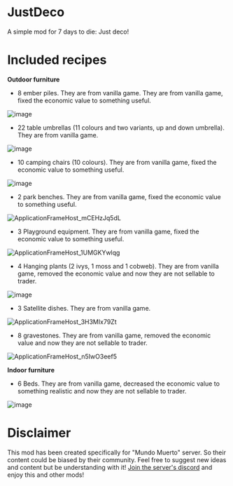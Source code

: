 # JustDeco
 A simple mod for 7 days to die: Just deco!

# Included recipes

**Outdoor furniture**

- 8 ember piles. They are from vanilla game. They are from vanilla game, fixed the economic value to something useful.
 
![image](https://github.com/user-attachments/assets/abfd144b-0e8d-4cee-b4c3-8ec97dc39381)
 
- 22 table umbrellas (11 colours and two variants, up and down umbrella). They are from vanilla game.
 
![image](https://github.com/user-attachments/assets/0104387b-c0f0-4016-bd46-3c889bc016f6)

- 10 camping chairs (10 colours). They are from vanilla game, fixed the economic value to something useful.

![image](https://github.com/user-attachments/assets/1a4f06f5-adff-4ce1-b140-b59904b3e95d)

- 2 park benches. They are from vanilla game, fixed the economic value to something useful.

![ApplicationFrameHost_mCEHzJq5dL](https://github.com/user-attachments/assets/91f14060-aa11-4694-8709-c1a576efd1e5)

- 3 Playground equipment. They are from vanilla game, fixed the economic value to something useful.

![ApplicationFrameHost_1UMGKYwlqg](https://github.com/user-attachments/assets/a0117975-3822-4b29-b574-7db46ef2c131)

- 4 Hanging plants (2 ivys, 1 moss and 1 cobweb). They are from vanilla game, removed the economic value and now they are not sellable to trader.

![image](https://github.com/user-attachments/assets/5086c8c0-f6ff-47fa-9ab8-f8b580ca6d49)

- 3 Satellite dishes. They are from vanilla game.

![ApplicationFrameHost_3H3MIx79Zt](https://github.com/user-attachments/assets/f6045acf-2764-4fac-971e-b690ad97e31a)

- 8 gravestones. They are from vanilla game, removed the economic value and now they are not sellable to trader.

![ApplicationFrameHost_n5IwO3eef5](https://github.com/user-attachments/assets/ab99ecf7-c427-418d-87cb-251c4ecbe786)

**Indoor furniture**

- 6 Beds. They are from vanilla game, decreased the economic value to something realistic and now they are not sellable to trader.

![image](https://github.com/user-attachments/assets/93566bfe-1905-4340-a474-a1acd34f4035)

  
# Disclaimer

This mod has been created specifically for "Mundo Muerto" server. So their content could be biased by their community. Feel free to suggest new ideas and content but be understanding with it! [Join the server's discord](https://discord.com/invite/brMATqS2sK) and enjoy this and other mods!
